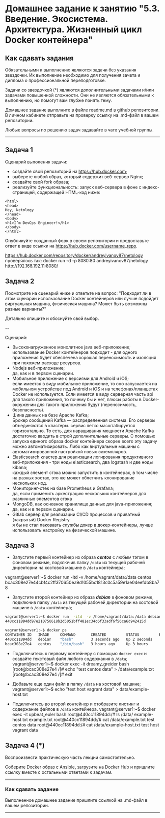 
# Домашнее задание к занятию "5.3. Введение. Экосистема. Архитектура. Жизненный цикл Docker контейнера"

## Как сдавать задания

Обязательными к выполнению являются задачи без указания звездочки. Их выполнение необходимо для получения зачета и диплома о профессиональной переподготовке.

Задачи со звездочкой (*) являются дополнительными задачами и/или задачами повышенной сложности. Они не являются обязательными к выполнению, но помогут вам глубже понять тему.

Домашнее задание выполните в файле readme.md в github репозитории. В личном кабинете отправьте на проверку ссылку на .md-файл в вашем репозитории.

Любые вопросы по решению задач задавайте в чате учебной группы.

---

## Задача 1

Сценарий выполения задачи:

- создайте свой репозиторий на https://hub.docker.com;
- выберете любой образ, который содержит веб-сервер Nginx;
- создайте свой fork образа;
- реализуйте функциональность:
запуск веб-сервера в фоне с индекс-страницей, содержащей HTML-код ниже:
```
<html>
<head>
Hey, Netology
</head>
<body>
<h1>I’m DevOps Engineer!</h1>
</body>
</html>
```
Опубликуйте созданный форк в своем репозитории и предоставьте ответ в виде ссылки на https://hub.docker.com/username_repo.  

https://hub.docker.com/repository/docker/andreyivanov87/netology  
проверялось так: docker run -d  -p 8080:80 andreyivanov87/netology 
http://192.168.192.11:8080/
  
## Задача 2

Посмотрите на сценарий ниже и ответьте на вопрос:
"Подходит ли в этом сценарии использование Docker контейнеров или лучше подойдет виртуальная машина, физическая машина? Может быть возможны разные варианты?"

Детально опишите и обоснуйте свой выбор.

--

Сценарий:  
  
- Высоконагруженное монолитное java веб-приложение;  
	использование Docker контейнеров подходит - для одного приложения будет обеспечена хорошая переносимость и изоляция при похожем расходе ресурсов.  
- Nodejs веб-приложение;  
	да, как и в первом сценарии.  
- Мобильное приложение c версиями для Android и iOS;  
        если имеется в виду мобильное приложение, то оно запускается на мобильном устройстве под Android и iOS и на телефонах/планшетах Docker не используется. Если имеется в виду серверная часть api для такого приложения, то почему бы и нет, плюсы работы в Docker-окружении для такого приложения будут (переносимость, безопасность).  
- Шина данных на базе Apache Kafka;  
	Брокер сообщений Kafka — распределенная система. Его серверы объединяются в кластеры. сервис легко масштабируется горизонтально. То есть, для наращивания мощности Apache Kafka достаточно вводить в строй дополнительные серверы. C помощью запуска единого образа docker контейнера скорее всего эту задачу можно автоматизировать.  Либо как виртуальные машины с автоматизированной настройкой новых экземпляров.
- Elasticsearch кластер для реализации логирования продуктивного веб-приложения - три ноды elasticsearch, два logstash и две ноды kibana;  
	каждый элемент стэка можно запустить в контейнерах, в том числе на разных хостах, это же может облегчить клонирование нескольких нод.  
- Мониторинг-стек на базе Prometheus и Grafana;  
	да, если применить аркестрацию нескольких контейнеров для различных элементов стэка  
- MongoDB, как основное хранилище данных для java-приложения;  
        да, как и в первом сценарии.   
- Gitlab сервер для реализации CI/CD процессов и приватный (закрытый) Docker Registry.  
	я бы не стал паковавть службы докер в докер-контейнеры, лучше использовать настройку на физической машине.  

## Задача 3

- Запустите первый контейнер из образа ***centos*** c любым тэгом в фоновом режиме, подключив папку ```/data``` из текущей рабочей директории на хостовой машине в ```/data``` контейнера;  
  
vagrant@server1:~$ docker run  -itd  -v /home/vagrant/data:/data centos  
bcac308e27e44cbf4c2ff370650ea9d1055bc1813c0c5a59e1ae04eefdb8ba78  


- Запустите второй контейнер из образа ***debian*** в фоновом режиме, подключив папку ```/data``` из текущей рабочей директории на хостовой машине в ```/data``` контейнера;  
```bash
vagrant@server1:~$ docker run  -itd  -v /home/vagrant/data:/data debian
440cc11894dd97e210750618b2d5051bff481ec34c6f33adf6f56ca6d942415d

vagrant@server1:~$ docker ps
CONTAINER ID   IMAGE     COMMAND       CREATED         STATUS         PORTS     NAMES
440cc11894dd   debian    "bash"        3 seconds ago   Up 2 seconds             upbeat_euler
bcac308e27e4   centos    "/bin/bash"   3 hours ago     Up 3 hours               dreamy_greider
```
- Подключитесь к первому контейнеру с помощью ```docker exec``` и создайте текстовый файл любого содержания в ```/data```;
vagrant@server1:~$ docker exec -it dreamy_greider bash
[root@bcac308e27e4 /]# echo "test centos data" > /data/example.txt
[root@bcac308e27e4 /]# exit 


- Добавьте еще один файл в папку ```/data``` на хостовой машине;
vagrant@server1:~$ echo "test host vagrant data" > data/example-host.txt


- Подключитесь во второй контейнер и отобразите листинг и содержание файлов в ```/data``` контейнера.
vagrant@server1:~$ docker exec -it upbeat_euler bash
root@440cc11894dd:/# ls /data/
example-host.txt  example.txt
root@440cc11894dd:/# cat /data/example.txt 
test centos data
root@440cc11894dd:/# cat /data/example-host.txt 
test host vagrant data



## Задача 4 (*)

Воспроизвести практическую часть лекции самостоятельно.

Соберите Docker образ с Ansible, загрузите на Docker Hub и пришлите ссылку вместе с остальными ответами к задачам.


---

### Как cдавать задание

Выполненное домашнее задание пришлите ссылкой на .md-файл в вашем репозитории.

---
